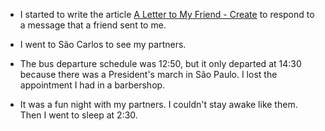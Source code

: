 - I started to write the article [A Letter to My Friend - Create](/articles/a-letter-to-my-friend-create) to respond to a message that a friend sent to me.

- I went to São Carlos to see my partners.

- The bus departure schedule was 12:50, but it only departed at 14:30 because there was a President's march in São Paulo. I lost the appointment I had in a barbershop.

- It was a fun night with my partners. I couldn't stay awake like them. Then I went to sleep at 2:30.
